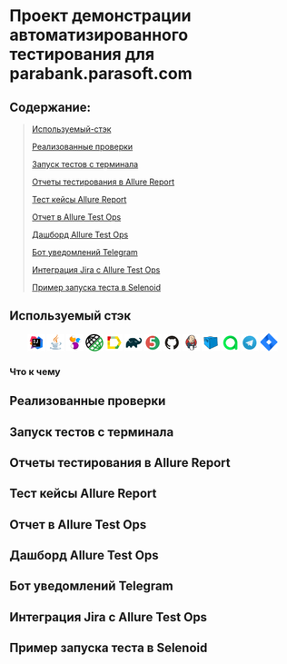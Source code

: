 # Проект демонстрации автоматизированного тестирования для parabank.parasoft.com

## Содержание:

>  [Используемый-стэк](#Используемый-стэк)
>
>  [Реализованные проверки](#Реализованные-проверки)
>
>  [Запуск тестов с терминала](#Запуск-тестов-с-терминала)
>
>  [Отчеты тестирования в Allure Report](#Отчеты-тестирования-в-Allure-Report)
>
>  [Тест кейсы Allure Report](#Тест-кейсы-Allure-Report)
>
>  [Отчет в Allure Test Ops](#Отчет-в-Allure-Test-Ops)
>
>  [Дашборд Allure Test Ops](#Дашборд-Allure-Test-Ops)
>
>  [Бот уведомлений Telegram](#Бот-уведомлений-Telegram)
>
>  [Интеграция Jira с Allure Test Ops](#Интеграция-Jira-с-Allure-Test-Ops)
>
>  [Пример запуска теста в Selenoid](#Пример-запуска-теста-в-Selenoid)

## Используемый стэк

<p align="center">
<img width="6%" title="IntelliJ IDEA" src="images/logo/Intelij_IDEA.svg">
<img width="6%" title="Java" src="images/logo/Java.svg">
<img width="6%" title="Selenide" src="images/logo/Selenide.svg">
<img width="6%" title="Rest Assured" src="images/logo/RestAssured.png">
<img width="6%" title="Allure Report" src="images/logo/Allure_Report.svg">
<img width="6%" title="Gradle" src="images/logo/Gradle.svg">
<img width="6%" title="JUnit5" src="images/logo/JUnit5.svg">
<img width="6%" title="GitHub" src="images/logo/GitHub.svg">
<img width="6%" title="Jenkins" src="images/logo/Jenkins.svg">
<img width="6%" title="Selenoid" src="images/logo/Selenoid.svg">
<img width="6%" title="Allure TestOps" src="images/logo/Allure_TO.svg">
<img width="6%" title="Telegram API" src="images/logo/Telegram.svg">
<img width="6%" title="Jira" src="images/logo/jira-seeklogo.com.svg">
</p>

### Что к чему 

## Реализованные проверки




## Запуск тестов с терминала






## Отчеты тестирования в Allure Report








## Тест кейсы Allure Report





## Отчет в Allure Test Ops


## Дашборд Allure Test Ops




## Бот уведомлений Telegram



## Интеграция Jira с Allure Test Ops




## Пример запуска теста в Selenoid
